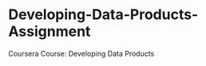 Developing-Data-Products-Assignment
===================================

Coursera Course: Developing Data Products
